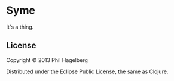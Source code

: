 # Syme

It's a thing.

## License

Copyright © 2013 Phil Hagelberg

Distributed under the Eclipse Public License, the same as Clojure.
